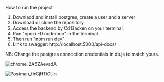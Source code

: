 How to run the project
1) Downlaod and install postgres, create a user and a server
2) Download or clone the repository
3) Access the backend by Cd Backen on your terminal,
4) Run "npm i -D nodemon" in the terminal
5) Then run "npm run dev"
6) Link to swagger: http://localhost:5000/api-docs/
   
NB: Change the postgres connection credentials in db.js to match yours.

![chrome_2A5ZAevadA](https://github.com/user-attachments/assets/6fe95dc7-887e-4df0-81c0-4f53222ed044)

![Postman_fhCjHTiGUn](https://github.com/user-attachments/assets/aa85e145-4bfe-40d8-8e09-d1f98fb7e272)
